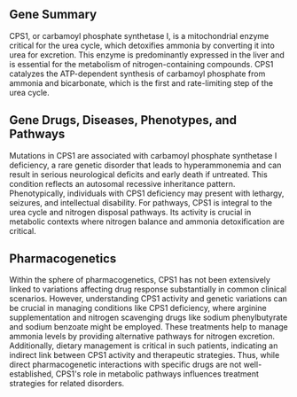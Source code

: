 ## Gene Summary
CPS1, or carbamoyl phosphate synthetase I, is a mitochondrial enzyme critical for the urea cycle, which detoxifies ammonia by converting it into urea for excretion. This enzyme is predominantly expressed in the liver and is essential for the metabolism of nitrogen-containing compounds. CPS1 catalyzes the ATP-dependent synthesis of carbamoyl phosphate from ammonia and bicarbonate, which is the first and rate-limiting step of the urea cycle.

## Gene Drugs, Diseases, Phenotypes, and Pathways
Mutations in CPS1 are associated with carbamoyl phosphate synthetase I deficiency, a rare genetic disorder that leads to hyperammonemia and can result in serious neurological deficits and early death if untreated. This condition reflects an autosomal recessive inheritance pattern. Phenotypically, individuals with CPS1 deficiency may present with lethargy, seizures, and intellectual disability. For pathways, CPS1 is integral to the urea cycle and nitrogen disposal pathways. Its activity is crucial in metabolic contexts where nitrogen balance and ammonia detoxification are critical.

## Pharmacogenetics
Within the sphere of pharmacogenetics, CPS1 has not been extensively linked to variations affecting drug response substantially in common clinical scenarios. However, understanding CPS1 activity and genetic variations can be crucial in managing conditions like CPS1 deficiency, where arginine supplementation and nitrogen scavenging drugs like sodium phenylbutyrate and sodium benzoate might be employed. These treatments help to manage ammonia levels by providing alternative pathways for nitrogen excretion. Additionally, dietary management is critical in such patients, indicating an indirect link between CPS1 activity and therapeutic strategies. Thus, while direct pharmacogenetic interactions with specific drugs are not well-established, CPS1's role in metabolic pathways influences treatment strategies for related disorders.
